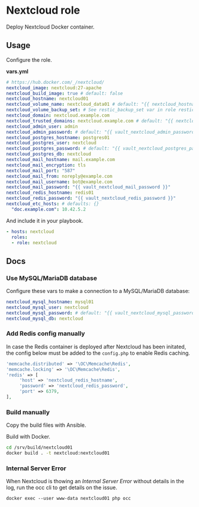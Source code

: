 # Nextcloud role

Deploy Nextcloud Docker container.

## Usage

Configure the role.

**vars.yml**

```yml
# https://hub.docker.com/_/nextcloud/
nextcloud_image: nextcloud:27-apache
nextcloud_build_image: true # default: false
nextcloud_hostname: nextcloud01
nextcloud_volume_name: nextcloud_data01 # default: "{{ nextcloud_hostname}}"
nextcloud_volume_backup_set: # See restic_backup_set var in role restic_client
nextcloud_domain: nextcloud.example.com
nextcloud_trusted_domains: nextcloud.example.com # default: "{{ nextcloud_domain }}"
nextcloud_admin_user: admin
nextcloud_admin_password: # default: "{{ vault_nextcloud_admin_password }}"
nextcloud_postgres_hostname: postgres01
nextcloud_postgres_user: nextcloud
nextcloud_postgres_password: # default: "{{ vault_nextcloud_postgres_password }}"
nextcloud_postgres_db: nextcloud
nextcloud_mail_hostname: mail.example.com
nextcloud_mail_encryption: tls
nextcloud_mail_port: "587"
nextcloud_mail_from: noreply@example.com
nextcloud_mail_username: bot@example.com
nextcloud_mail_password: "{{ vault_nextcloud_mail_password }}"
nextcloud_redis_hostname: redis01
nextcloud_redis_password: "{{ vault_nextcloud_redis_password }}"
nextcloud_etc_hosts: # defaults: {}
  "doc.example.com": 10.42.5.2
```

And include it in your playbook.

```yml
- hosts: nextcloud
  roles:
  - role: nextcloud
```

## Docs

### Use MySQL/MariaDB database

Configure these vars to make a connection to a MySQL/MariaDB database:

```yaml
nextcloud_mysql_hostname: mysql01
nextcloud_mysql_user: nextcloud
nextcloud_mysql_password: # default: "{{ vault_nextcloud_mysql_password }}"
nextcloud_mysql_db: nextcloud
```

### Add Redis config manually

In case the Redis container is deployed after Nextcloud has been initated, the config below must be added to the `config.php` to enable Redis caching.

```php
'memcache.distributed' => '\OC\Memcache\Redis',
'memcache.locking' => '\OC\Memcache\Redis',
'redis' => [
     'host' => 'nextcloud_redis_hostname',
     'password' => 'nextcloud_redis_password',
     'port' => 6379,
],
```

### Build manually

Copy the build files with Ansible.

Build with Docker.

```bash
cd /srv/build/nextcloud01
docker build . -t nextcloud:nextcloud01
```

### Internal Server Error

When Nextcloud is thowing an *Internal Server Error* without details in the log, run the occ cli to get details on the issue.

```
docker exec --user www-data nextcloud01 php occ
```
